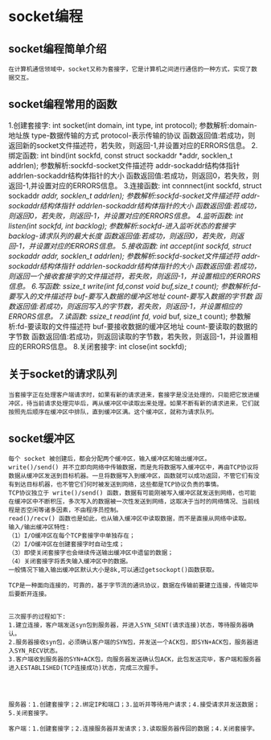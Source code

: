 # socket编程

## socket编程简单介绍
	在计算机通信领域中，socket又称为套接字，它是计算机之间进行通信的一种方式，实现了数据交互。

## socket编程常用的函数
1.创建套接字:
    int socket(int domain, int type, int protocol);
    参数解析:domain-地址族
             type-数据传输的方式
             protocol-表示传输的协议
    函数返回值:若成功，则返回新的socket文件描述符，若失败，则返回-1,并设置对应的ERRORS信息。
2.绑定函数:
    int bind(int sockfd, const struct sockaddr *addr, socklen_t addrlen);
    参数解析:sockfd-socket文件描述符
             addr-sockaddr结构体指针
             addrlen-sockaddr结构体指针的大小
    函数返回值:若成功，则返回0，若失败，则返回-1,并设置对应的ERRORS信息。
3.连接函数:
    int connnect(int sockfd, struct sockaddr *addr, socklen_t addrlen);
    参数解析:sockfd-socket文件描述符
             addr-sockaddr结构体指针
             addrlen-sockaddr结构体指针的大小
    函数返回值:若成功，则返回0，若失败，则返回-1，并设置对应的ERRORS信息。
4.监听函数:
    int listen(int sockfd, int backlog);
    参数解析:sockfd-进入监听状态的套接字
             backlog-请求队列的最大长度
    函数返回值:若成功，则返回0，若失败，则返回-1，并设置对应的ERRORS信息。
5.接收函数:
    int accept(int sockfd, struct sockaddr *addr, socklen_t addrlen);
    参数解析:sockfd-socket文件描述符
             addr-sockaddr结构体指针
             addrlen-sockaddr结构体指针的大小
    函数返回值:若成功，则返回一个接收套接字的文件描述符，若失败，则返回-1，并设置相应的ERRORS信息。
6.写函数:
    ssize_t write(int fd,const void* buf,size_t count);
    参数解析:fd-要写入的文件描述符
             buf-要写入数据的缓冲区地址
             count-要写入数据的字节数
    函数返回值:若成功，则返回写入的字节数，若失败，则返回-1，并设置相应的ERRORS信息。
7.读函数:
    ssize_t read(int fd, void* buf, size_t count);
    参数解析:fd-要读取的文件描述符
             buf-要接收数据的缓冲区地址
             count-要读取的数据的字节数
    函数返回值:若成功，则返回读取的字节数，若失败，则返回-1，并设置相应的ERRORS信息。
8.关闭套接字:
    int close(int sockfd);


## 关于socket的请求队列
    当套接字正在处理客户端请求时，如果有新的请求进来，套接字是没法处理的，只能把它放进缓冲区，待当前请求处理完毕后，再从缓冲区中读取出来处理。如果不断有新的请求进来，它们就按照先后顺序在缓冲区中排队，直到缓冲区满。这个缓冲区，就称为请求队列。

## socket缓冲区 
    每个 socket 被创建后，都会分配两个缓冲区，输入缓冲区和输出缓冲区。
    write()/send() 并不立即向网络中传输数据，而是先将数据写入缓冲区中，再由TCP协议将数据从缓冲区发送到目标机器。一旦将数据写入到缓冲区，函数就可以成功返回，不管它们有没有到达目标机器，也不管它们何时被发送到网络，这些都是TCP协议负责的事情。
    TCP协议独立于 write()/send() 函数，数据有可能刚被写入缓冲区就发送到网络，也可能在缓冲区中不断积压，多次写入的数据被一次性发送到网络，这取决于当时的网络情况、当前线程是否空闲等诸多因素，不由程序员控制。
    read()/recv() 函数也是如此，也从输入缓冲区中读取数据，而不是直接从网络中读取。
    输入/输出缓冲区特性:
    （1）I/O缓冲区在每个TCP套接字中单独存在；
    （2）I/O缓冲区在创建套接字时自动生成；
    （3）即使关闭套接字也会继续传送输出缓冲区中遗留的数据；
    （4）关闭套接字将丢失输入缓冲区中的数据。
    一般情况下输入输出缓冲区默认大小是8k,可以通过getsockopt()函数获取。

    TCP是一种面向连接的，可靠的，基于字节流的通讯协议，数据在传输前要建立连接，传输完毕后要断开连接。


    三次握手的过程如下:
    1.建立连接，客户端发送syn包到服务器，并进入SYN_SENT(请求连接)状态，等待服务器确认。
    2.服务器接收syn包，必须确认客户端的SYN包，并发送一个ACK包，即SYN+ACK包，服务器进入SYN_RECV状态。
    3.客户端收到服务器的SYN+ACK包，向服务器发送确认包ACK，此包发送完毕，客户端和服务器进入ESTABLISHED(TCP连接成功)状态，完成三次握手。




	服务器：1.创建套接字；2.绑定IP和端口；3.监听并等待用户请求；4.接受请求并发送数据；5.关闭套接字。
	
	客户端：1.创建套接字；2.连接服务器并发请求；3.读取服务器传回的数据；4.关闭套接字。

